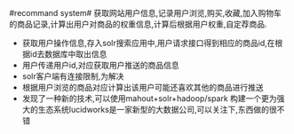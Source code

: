 #recommand system#
获取网站用户信息,记录用户浏览,购买,收藏,加入购物车的商品记录,计算出用户对商品的权重信息,计算后根据用户权重,自定荐商品.

* 获取用户操作信息,存入solr搜索应用中,用户请求接口得到相应的商品id,在根据id去数据库中取出信息
* 用户传递用户id,对应获取用户推送的商品信息
* solr客户端有连接限制,为解决
* 根据用户浏览的商品对应计算出该用户可能还喜欢其他的商品进行推送
* 发现了一种新的技术,可以使用mahout+solr+hadoop/spark 构建一个更为强大的生态系统lucidworks是一家新型的大数据公司,可以关注下,东西做的很不错
